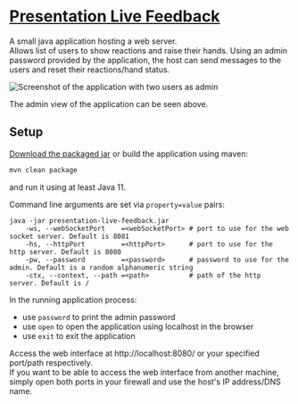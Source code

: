 # [Presentation Live Feedback](https://github.com/Skyball2000/presentation-live-feedback)

A small java application hosting a web server.  
Allows list of users to show reactions and raise their hands. Using an admin password provided by the application, the
host can send messages to the users and reset their reactions/hand status.

![Screenshot of the application with two users as admin](doc/application-screenshot.png)

The admin view of the application can be seen above.

## Setup

[Download the packaged jar](https://github.com/YanWittmann/presentation-live-feedback/releases) or build the application
using maven:

```bash
mvn clean package
```

and run it using at least Java 11.

Command line arguments are set via `property=value` pairs:

```
java -jar presentation-live-feedback.jar
    -ws, --webSocketPort    =<webSocketPort> # port to use for the web socket server. Default is 8081
    -hs, --httpPort         =<httpPort>      # port to use for the http server. Default is 8080
    -pw, --password         =<password>      # password to use for the admin. Default is a random alphanumeric string
    -ctx, --context, --path =<path>          # path of the http server. Default is /
```

In the running application process:

- use `password` to print the admin password
- use `open` to open the application using localhost in the browser
- use `exit` to exit the application

Access the web interface at http://localhost:8080/ or your specified port/path respectively.  
If you want to be able to access the web interface from another machine, simply open both ports in your firewall and use
the host's IP address/DNS name.
